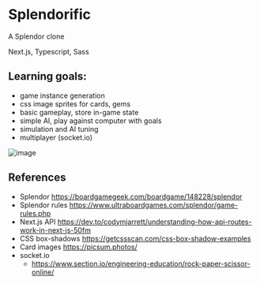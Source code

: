 # Splendorific

A Splendor clone

Next.js, Typescript, Sass

## Learning goals:

 - game instance generation
 - css image sprites for cards, gems
 - basic gameplay, store in-game state
 - simple AI, play against computer with goals
 - simulation and AI tuning
 - multiplayer (socket.io)

![image](https://user-images.githubusercontent.com/57601245/170912797-f90c0748-9a45-45b5-a0da-687532490f5d.png)

## References

 - Splendor https://boardgamegeek.com/boardgame/148228/splendor
 - Splendor rules https://www.ultraboardgames.com/splendor/game-rules.php
 - Next.js API https://dev.to/codymjarrett/understanding-how-api-routes-work-in-next-js-50fm
 - CSS box-shadows https://getcssscan.com/css-box-shadow-examples
 - Card images https://picsum.photos/
 - socket.io
   - https://www.section.io/engineering-education/rock-paper-scissor-online/
